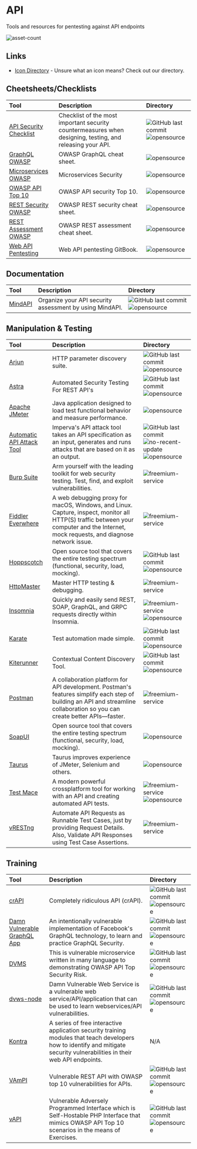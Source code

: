 # API

Tools and resources for pentesting against API endpoints

![asset-count](https://img.shields.io/badge/Tools%20%26%20Resources%20Availalbe-31-947cb0?style=for-the-badge)

## Links <!-- {docsify-ignore} -->

- [Icon Directory](../ICONS.md) - Unsure what an icon means? Check out our directory.

## Cheetsheets/Checklists

| Tool | Description | Directory |
| :--- | :--- | :--- |
| [API Security Checklist](https://github.com/shieldfy/API-Security-Checklist) | Checklist of the most important security countermeasures when designing, testing, and releasing your API. | ![GitHub last commit](https://img.shields.io/github/last-commit/shieldfy/API-Security-Checklist?color=947cb0&style=flat-square) ![opensource](https://raw.githubusercontent.com/InfosecHouse/InfosecHouse/main/icons/opensource.png) |
| [GraphQL OWASP](https://cheatsheetseries.owasp.org/cheatsheets/REST_Security_Cheat_Sheet.html) | OWASP GraphQL cheat sheet. | ![opensource](https://raw.githubusercontent.com/InfosecHouse/InfosecHouse/main/icons/opensource.png) |
| [Microservices OWASP](https://cheatsheetseries.owasp.org/cheatsheets/Microservices_security.html) | Microservices Security | ![opensource](https://raw.githubusercontent.com/InfosecHouse/InfosecHouse/main/icons/opensource.png) |
| [OWASP API Top 10](https://apisecurity.io/encyclopedia/content/owasp-api-security-top-10-cheat-sheet-a4.pdf) | OWASP API security Top 10. | ![opensource](https://raw.githubusercontent.com/InfosecHouse/InfosecHouse/main/icons/opensource.png) |
| [REST Security OWASP](https://cheatsheetseries.owasp.org/cheatsheets/REST_Security_Cheat_Sheet.html) | OWASP REST security cheat sheet. | ![opensource](https://raw.githubusercontent.com/InfosecHouse/InfosecHouse/main/icons/opensource.png) |
| [REST Assessment OWASP](https://cheatsheetseries.owasp.org/cheatsheets/REST_Assessment_Cheat_Sheet.html) | OWASP REST assessment cheat sheet. | ![opensource](https://raw.githubusercontent.com/InfosecHouse/InfosecHouse/main/icons/opensource.png) |
| [Web API Pentesting](https://book.hacktricks.xyz/pentesting/pentesting-web/web-api-pentesting) | Web API pentesting GitBook. | ![opensource](https://raw.githubusercontent.com/InfosecHouse/InfosecHouse/main/icons/opensource.png) |

## Documentation

| Tool | Description | Directory |
| :--- | :--- | :--- |
| [MindAPI](https://github.com/dsopas/MindAPI) | Organize your API security assessment by using MindAPI. | ![GitHub last commit](https://img.shields.io/github/last-commit/dsopas/MindAPI?color=947cb0&style=flat-square) ![opensource](https://raw.githubusercontent.com/InfosecHouse/InfosecHouse/main/icons/opensource.png) |

## Manipulation & Testing

| Tool | Description | Directory |
| :--- | :--- | :--- |
| [Arjun](https://github.com/s0md3v/Arjun) | HTTP parameter discovery suite. | ![GitHub last commit](https://img.shields.io/github/last-commit/s0md3v/Arjun?color=947cb0&style=flat-square) ![opensource](https://raw.githubusercontent.com/InfosecHouse/InfosecHouse/main/icons/opensource.png) |
| [Astra](https://github.com/flipkart-incubator/Astra) | Automated Security Testing For REST API's | ![GitHub last commit](https://img.shields.io/github/last-commit/flipkart-incubator/Astra?color=947cb0&style=flat-square) ![opensource](https://raw.githubusercontent.com/InfosecHouse/InfosecHouse/main/icons/opensource.png) |
| [Apache JMeter](https://jmeter.apache.org/download_jmeter.cgi) | Java application designed to load test functional behavior and measure performance. | ![opensource](https://raw.githubusercontent.com/InfosecHouse/InfosecHouse/main/icons/opensource.png) |
| [Automatic API Attack Tool](https://github.com/imperva/automatic-api-attack-tool) | Imperva's API attack tool takes an API specification as an input, generates and runs attacks that are based on it as an output. | ![GitHub last commit](https://img.shields.io/github/last-commit/imperva/automatic-api-attack-tool?color=947cb0&style=flat-square) ![no-recent-update](https://raw.githubusercontent.com/InfosecHouse/InfosecHouse/main/icons/no-recent-update.png) ![opensource](https://raw.githubusercontent.com/InfosecHouse/InfosecHouse/main/icons/opensource.png) |
| [Burp Suite](https://portswigger.net/burp) | Arm yourself with the leading toolkit for web security testing. Test, find, and exploit vulnerabilities. | ![freemium-service](https://raw.githubusercontent.com/InfosecHouse/InfosecHouse/main/icons/freemium-service.png) |
| [Fiddler Everwhere](https://www.telerik.com/fiddler/fiddler-everywhere) | A web debugging proxy for macOS, Windows, and Linux. Capture, inspect, monitor all HTTP\(S\) traffic between your computer and the Internet, mock requests, and diagnose network issue. | ![freemium-service](https://raw.githubusercontent.com/InfosecHouse/InfosecHouse/main/icons/freemium-service.png) |
| [Hoppscotch](https://github.com/hoppscotch/hoppscotch) | Open source tool that covers the entire testing spectrum \(functional, security, load, mocking\). | ![GitHub last commit](https://img.shields.io/github/last-commit/hoppscotch/hoppscotch?color=947cb0&style=flat-square) ![opensource](https://raw.githubusercontent.com/InfosecHouse/InfosecHouse/main/icons/opensource.png) |
| [HttpMaster](https://www.httpmaster.net/) | Master HTTP testing & debugging. | ![freemium-service](https://raw.githubusercontent.com/InfosecHouse/InfosecHouse/main/icons/freemium-service.png) |
| [Insomnia](https://insomnia.rest/) | Quickly and easily send REST, SOAP, GraphQL, and GRPC requests directly within Insomnia. | ![freemium-service](https://raw.githubusercontent.com/InfosecHouse/InfosecHouse/main/icons/freemium-service.png)![opensource](https://raw.githubusercontent.com/InfosecHouse/InfosecHouse/main/icons/opensource.png) |
| [Karate](https://github.com/intuit/karate) | Test automation made simple. | ![GitHub last commit](https://img.shields.io/github/last-commit/intuit/karate?color=947cb0&style=flat-square) ![opensource](https://raw.githubusercontent.com/InfosecHouse/InfosecHouse/main/icons/opensource.png) |
| [Kiterunner](https://github.com/assetnote/kiterunner) | Contextual Content Discovery Tool. | ![GitHub last commit](https://img.shields.io/github/last-commit/assetnote/kiterunner?color=947cb0&style=flat-square) ![opensource](https://raw.githubusercontent.com/InfosecHouse/InfosecHouse/main/icons/opensource.png) |
| [Postman](https://www.postman.com/) | A collaboration platform for API development. Postman's features simplify each step of building an API and streamline collaboration so you can create better APIs—faster. | ![freemium-service](https://raw.githubusercontent.com/InfosecHouse/InfosecHouse/main/icons/freemium-service.png) |
| [SoapUI](https://www.soapui.org/tools/soapui/) | Open source tool that covers the entire testing spectrum \(functional, security, load, mocking\). | ![opensource](https://raw.githubusercontent.com/InfosecHouse/InfosecHouse/main/icons/opensource.png) |
| [Taurus](https://gettaurus.org/) | Taurus improves experience of JMeter, Selenium and others. | ![opensource](https://raw.githubusercontent.com/InfosecHouse/InfosecHouse/main/icons/opensource.png) |
| [Test Mace](https://testmace.com/) | A modern powerful crossplatform tool for working with an API and creating automated API tests. | ![freemium-service](https://raw.githubusercontent.com/InfosecHouse/InfosecHouse/main/icons/freemium-service.png)![opensource](https://raw.githubusercontent.com/InfosecHouse/InfosecHouse/main/icons/opensource.png) |
| [vRESTng](https://vrest.io) | Automate API Requests as Runnable Test Cases, just by providing Request Details. Also, Validate API Responses using Test Case Assertions. | ![freemium-service](https://raw.githubusercontent.com/InfosecHouse/InfosecHouse/main/icons/freemium-service.png) |

## Training

| Tool | Description | Directory |
| :--- | :--- | :--- |
| [crAPI](https://github.com/OWASP/crAPI) | Completely ridiculous API \(crAPI\). | ![GitHub last commit](https://img.shields.io/github/last-commit/OWASP/crAPI?color=947cb0&style=flat-square) ![opensource](https://raw.githubusercontent.com/InfosecHouse/InfosecHouse/main/icons/opensource.png) |
| [Damn Vulnerable GraphQL App](https://github.com/dolevf/Damn-Vulnerable-GraphQL-Application) | An intentionally vulnerable implementation of Facebook's GraphQL technology, to learn and practice GraphQL Security. | ![GitHub last commit](https://img.shields.io/github/last-commit/dolevf/Damn-Vulnerable-GraphQL-Application?color=947cb0&style=flat-square) ![opensource](https://raw.githubusercontent.com/InfosecHouse/InfosecHouse/main/icons/opensource.png) |
| [DVMS](https://github.com/ne0z/DamnVulnerableMicroServices) | This is vulnerable microservice written in many language to demonstrating OWASP API Top Security Risk. | ![GitHub last commit](https://img.shields.io/github/last-commit/ne0z/DamnVulnerableMicroServices?color=947cb0&style=flat-square) ![opensource](https://raw.githubusercontent.com/InfosecHouse/InfosecHouse/main/icons/opensource.png) |
| [dvws-node](https://github.com/snoopysecurity/dvws-node) | Damn Vulnerable Web Service is a vulnerable web service/API/application that can be used to learn webservices/API vulnerabilities. | ![GitHub last commit](https://img.shields.io/github/last-commit/snoopysecurity/dvws-node?color=947cb0&style=flat-square) ![opensource](https://raw.githubusercontent.com/InfosecHouse/InfosecHouse/main/icons/opensource.png) |
| [Kontra](https://application.security/free/owasp-top-10-API) | A series of free interactive application security training modules that teach developers how to identify and mitigate security vulnerabilities in their web API endpoints. | N/A |
| [VAmPI](https://github.com/erev0s/VAmPI) | Vulnerable REST API with OWASP top 10 vulnerabilities for APIs. | ![GitHub last commit](https://img.shields.io/github/last-commit/erev0s/VAmPI?color=947cb0&style=flat-square) ![opensource](https://raw.githubusercontent.com/InfosecHouse/InfosecHouse/main/icons/opensource.png) |
| [vAPI](https://github.com/roottusk/vapi) | Vulnerable Adversely Programmed Interface which is Self-Hostable PHP Interface that mimics OWASP API Top 10 scenarios in the means of Exercises. | ![GitHub last commit](https://img.shields.io/github/last-commit/roottusk/vapi?color=947cb0&style=flat-square) ![opensource](https://raw.githubusercontent.com/InfosecHouse/InfosecHouse/main/icons/opensource.png) |

